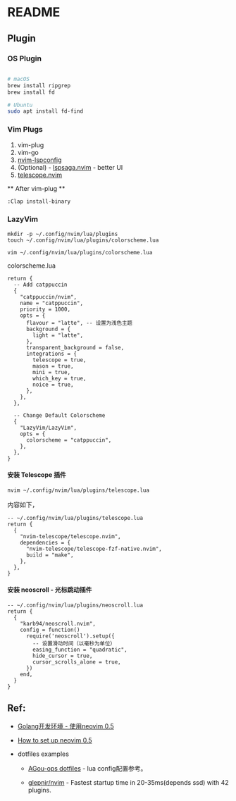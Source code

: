 # README

## Plugin

### OS Plugin

```bash

# macOS
brew install ripgrep
brew install fd

# Ubuntu
sudo apt install fd-find

```

### Vim Plugs


1. vim-plug
1. vim-go
1. [nvim-lspconfig](https://github.com/neovim/nvim-lspconfig)
1. (Optional) - [lspsaga.nvim](https://github.com/glepnir/lspsaga.nvim) - better UI
1. [telescope.nvim](https://github.com/nvim-telescope/telescope.nvim)


** After vim-plug **


```bash
:Clap install-binary
```


### LazyVim

```
mkdir -p ~/.config/nvim/lua/plugins
touch ~/.config/nvim/lua/plugins/colorscheme.lua

vim ~/.config/nvim/lua/plugins/colorscheme.lua
```

colorscheme.lua

```
return {
  -- Add catppuccin
  {
    "catppuccin/nvim",
    name = "catppuccin",
    priority = 1000,
    opts = {
      flavour = "latte", -- 设置为浅色主题
      background = {
        light = "latte",
      },
      transparent_background = false,
      integrations = {
        telescope = true,
        mason = true,
        mini = true,
        which_key = true,
        noice = true,
      },
    },
  },

  -- Change Default Colorscheme
  {
    "LazyVim/LazyVim",
    opts = {
      colorscheme = "catppuccin",
    },
  },
}
```

#### 安装 Telescope 插件

```bash
nvim ~/.config/nvim/lua/plugins/telescope.lua
```

内容如下，

```
-- ~/.config/nvim/lua/plugins/telescope.lua
return {
  {
    "nvim-telescope/telescope.nvim",
    dependencies = {
      "nvim-telescope/telescope-fzf-native.nvim",
      build = "make",
    },
  },
}
```

#### 安装 neoscroll - 光标跳动插件

```
-- ~/.config/nvim/lua/plugins/neoscroll.lua
return {
  {
    "karb94/neoscroll.nvim",
    config = function()
      require('neoscroll').setup({
        -- 设置滑动时间（以毫秒为单位）
        easing_function = "quadratic",
        hide_cursor = true,
        cursor_scrolls_alone = true,
      })
    end,
  }
}
```



## Ref:

- [Golang开发环境 - 使用neovim 0.5](https://amikai.github.io/2021/08/16/go_neovim_env_0.5/)

- [How to set up neovim 0.5](https://blog.inkdrop.app/how-to-set-up-neovim-0-5-modern-plugins-lsp-treesitter-etc-542c3d9c9887)


- dotfiles examples

  - [AGou-ops dotfiles](https://github.com/AGou-ops/dotfiles) - lua config配置参考。

  - [glepnir/nvim](https://github.com/glepnir/nvim) - Fastest startup time in 20-35ms(depends ssd) with 42 plugins.

